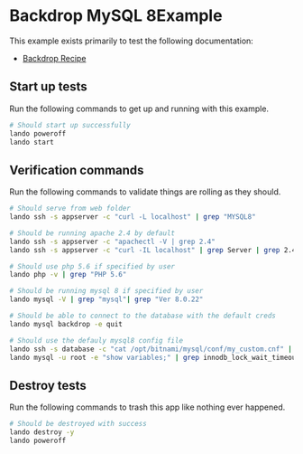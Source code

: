 # Backdrop MySQL 8Example

This example exists primarily to test the following documentation:

* [Backdrop Recipe](https://docs.lando.dev/backdrop/config.html)

Start up tests
--------------

Run the following commands to get up and running with this example.

```bash
# Should start up successfully
lando poweroff
lando start
```

Verification commands
---------------------

Run the following commands to validate things are rolling as they should.

```bash
# Should serve from web folder
lando ssh -s appserver -c "curl -L localhost" | grep "MYSQL8"

# Should be running apache 2.4 by default
lando ssh -s appserver -c "apachectl -V | grep 2.4"
lando ssh -s appserver -c "curl -IL localhost" | grep Server | grep 2.4

# Should use php 5.6 if specified by user
lando php -v | grep "PHP 5.6"

# Should be running mysql 8 if specified by user
lando mysql -V | grep "mysql"| grep "Ver 8.0.22"

# Should be able to connect to the database with the default creds
lando mysql backdrop -e quit

# Should use the defauly mysql8 config file
lando ssh -s database -c "cat /opt/bitnami/mysql/conf/my_custom.cnf" | grep "LANDOBACKDROPMYSQL8CNF"
lando mysql -u root -e "show variables;" | grep innodb_lock_wait_timeout | grep 127
```

Destroy tests
-------------

Run the following commands to trash this app like nothing ever happened.

```bash
# Should be destroyed with success
lando destroy -y
lando poweroff
```
